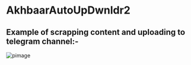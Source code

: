 ﻿# AkhbaarAutoUpDwnldr2
 
 ## Example of scrapping content and uploading  to telegram channel:-
 
![pimage](https://user-images.githubusercontent.com/72473589/119238553-a38b4500-bb60-11eb-8a56-7e614a6dbbbd.png)
